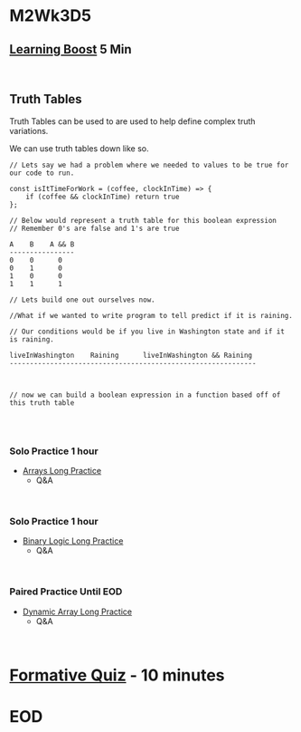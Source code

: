 # M2Wk3D5

## [Learning Boost](https://open.appacademy.io/learn/js-py---pt-jul-2023-online/week-9---big-o/learning-boost---thursday) 5 Min

<br/>


## Truth Tables
Truth Tables can be used to are used to help define complex truth variations.

We can use truth tables down like so.
```
// Lets say we had a problem where we needed to values to be true for our code to run.

const isItTimeForWork = (coffee, clockInTime) => {
    if (coffee && clockInTime) return true
};

// Below would represent a truth table for this boolean expression
// Remember 0's are false and 1's are true

A    B    A && B
----------------
0    0      0
0    1      0
1    0      0
1    1      1

// Lets build one out ourselves now.

//What if we wanted to write program to tell predict if it is raining.

// Our conditions would be if you live in Washington state and if it is raining.

liveInWashington    Raining      liveInWashington && Raining
-------------------------------------------------------------



// now we can build a boolean expression in a function based off of this truth table


```


<br/>

### Solo Practice 1 hour
- [Arrays Long Practice](https://open.appacademy.io/learn/js-py---pt-jul-2023-online/week-9---big-o/arrays-long-practice)
    - Q&A
<br/>

### Solo Practice 1 hour
- [Binary Logic Long Practice](https://open.appacademy.io/learn/js-py---pt-jul-2023-online/week-9---big-o/binary-logic-long-practice)
    - Q&A
<br/>

### Paired Practice Until EOD
- [Dynamic Array Long Practice](https://open.appacademy.io/learn/js-py---pt-jul-2023-online/week-9---big-o/dynamic-array-long-practice)
    - Q&A
<br/>



# [Formative Quiz](https://open.appacademy.io/learn/js-py---pt-jul-2023-online/week-9---big-o/formative-quiz---saturday) - 10 minutes


# EOD
